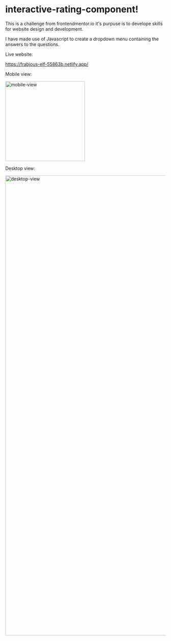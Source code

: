 # interactive-rating-component!


This is a challenge from frontendmentor.io it's purpuse is to develope skills for website design and development.

I have made use of Javascript to create a dropdown menu containing the answers to the questions. 

Live website:

https://frabjous-elf-55863b.netlify.app/

Mobile view:

<img src="https://user-images.githubusercontent.com/103607112/174086360-52676c2b-6d77-4ee4-aed1-f3fdefc93901.png" width="250px" height="auto" title="mobile-view">

Desktop view:

<img src="https://user-images.githubusercontent.com/103607112/174086587-dd9467f0-6f98-4142-a761-a32bc9dbf472.png" width="1440px" height="auto" title="desktop-view">

